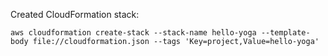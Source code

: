 Created CloudFormation stack:

```
aws cloudformation create-stack --stack-name hello-yoga --template-body file://cloudformation.json --tags 'Key=project,Value=hello-yoga'
```
